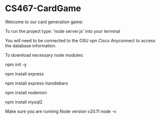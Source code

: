 # CS467-CardGame

Welcome to our card generation game:

To run the project type: 'node server.js' into your terminal

You will need to be connected to the OSU vpn Cisco Anyconnect
to access the database information.

To download necessary node modules:
<p>npm init -y</p>
<p>npm install express</p>
<p>npm install express-handlebars</p>
<p>npm install nodemon        </p>
<p>npm install mysql2</p>

Make sure you are running Node version v20.11
node -v
